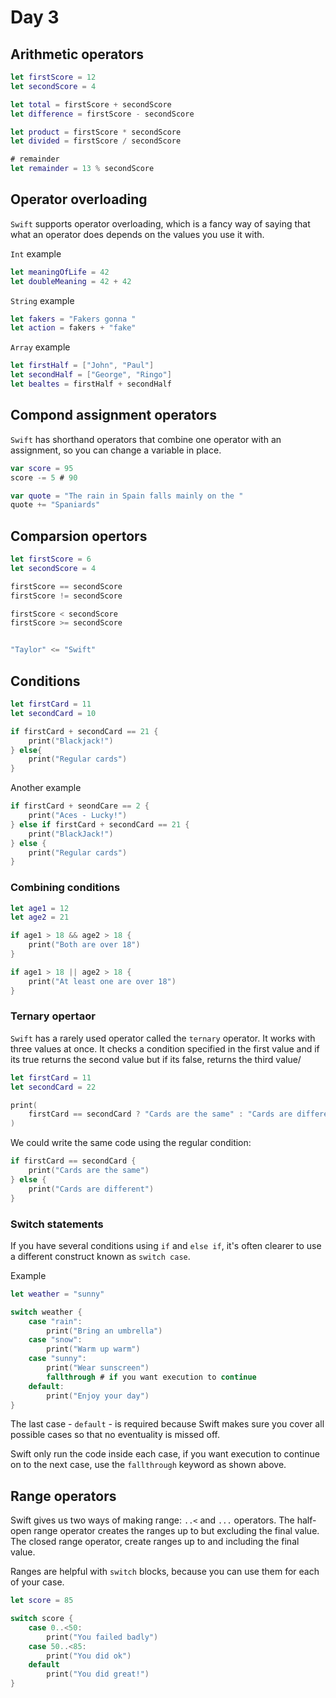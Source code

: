 # Day 3
## Arithmetic operators
```swift
let firstScore = 12
let secondScore = 4

let total = firstScore + secondScore
let difference = firstScore - secondScore

let product = firstScore * secondScore
let divided = firstScore / secondScore

# remainder
let remainder = 13 % secondScore
```

## Operator overloading
`Swift` supports operator overloading, which is a fancy way of saying that what an operator does depends on the values you use it with. 

`Int` example
```swift
let meaningOfLife = 42
let doubleMeaning = 42 + 42
```

`String` example
```swift
let fakers = "Fakers gonna "
let action = fakers + "fake"
```

`Array` example
```swift
let firstHalf = ["John", "Paul"]
let secondHalf = ["George", "Ringo"]
let bealtes = firstHalf + secondHalf
```

## Compond assignment operators
`Swift` has shorthand operators that combine one operator with an assignment, so you can change a variable in place.
```swift
var score = 95
score -= 5 # 90

var quote = "The rain in Spain falls mainly on the "
quote += "Spaniards"
```

## Comparsion opertors
```swift
let firstScore = 6
let secondScore = 4

firstScore == secondScore
firstScore != secondScore

firstScore < secondScore
firstScore >= secondScore


"Taylor" <= "Swift"
```

## Conditions
```swift
let firstCard = 11
let secondCard = 10

if firstCard + secondCard == 21 {
    print("Blackjack!")
} else{
    print("Regular cards")
}
```

Another example
```swift
if firstCard + seondCare == 2 {
    print("Aces - Lucky!")
} else if firstCard + secondCard == 21 {
    print("BlackJack!")
} else {
    print("Regular cards")
}

```

### Combining conditions
```swift
let age1 = 12
let age2 = 21

if age1 > 18 && age2 > 18 {
    print("Both are over 18")
}

if age1 > 18 || age2 > 18 {
    print("At least one are over 18")
}
```

### Ternary opertaor
`Swift` has a rarely used operator called the `ternary` operator. It works with three values at once. It checks a condition specified in the first value and if its true returns the second value but if its false, returns the third value/

```swift
let firstCard = 11
let secondCard = 22

print(
    firstCard == secondCard ? "Cards are the same" : "Cards are different"
)
```

We could write the same code using the regular condition:
```swift
if firstCard == secondCard {
    print("Cards are the same")
} else {
    print("Cards are different")
}
```

### Switch statements
If you have several conditions using `if` and `else if`, it's often clearer to use a different construct known as `switch case`.

Example
```swift
let weather = "sunny"

switch weather {
    case "rain":
        print("Bring an umbrella")
    case "snow":
        print("Warm up warm")
    case "sunny":
        print("Wear sunscreen")
        fallthrough # if you want execution to continue
    default:
        print("Enjoy your day")
}
```

The last case - `default` - is required because Swift makes sure you cover all possible cases so that no eventuality is missed off. 

Swift only run the code inside each case, if you want execution to continue on to the next case, use the `fallthrough` keyword as shown above.

## Range operators
Swift gives us two ways of making range: `..<` and `...` operators. The half-open range operator creates the ranges up to but excluding the final value. The closed range operator, create ranges up to and including the final value.

Ranges are helpful with `switch` blocks, because you can use them for each of your case.

```swift
let score = 85

switch score {
    case 0..<50:
        print("You failed badly")
    case 50..<85:
        print("You did ok")
    default
        print("You did great!")
}
```
